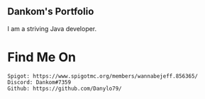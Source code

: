 ## Dankom's Portfolio
I am a striving Java developer.
# Find Me On
	Spigot: https://www.spigotmc.org/members/wannabejeff.856365/
	Discord: Dankom#7359
	Github: https://github.com/Danylo79/
